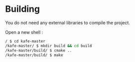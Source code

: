 # Building

You do not need any external libraries to compile the project.

Open a new shell :

```bash
/ $ cd kafe-master
/kafe-master/ $ mkdir build && cd build
/kafe-master/build/ $ cmake ..
/kafe-master/build/ $ make
```
